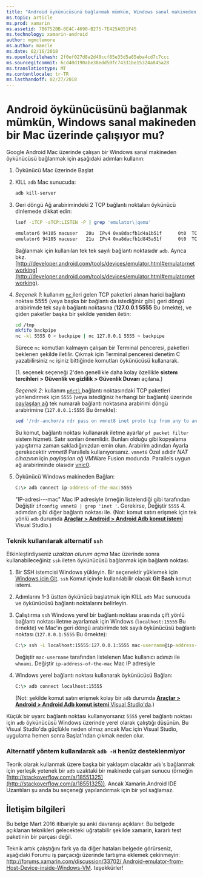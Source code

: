 ```yaml
---
title: "Android öykünücüsünü bağlanmak mümkün, Windows sanal makineden bir Mac üzerinde çalışıyor mu?"
ms.topic: article
ms.prod: xamarin
ms.assetid: 7B6752BB-8E4C-4690-B275-7E425A051F45
ms.technology: xamarin-android
author: mgmclemore
ms.author: mamcle
ms.date: 02/16/2018
ms.openlocfilehash: 2f0ef027d8a2d40ccf85e35d5a85eba4cd7c7ccc
ms.sourcegitcommit: 6cd40d190abe38edd50fc74331be15324a845a28
ms.translationtype: MT
ms.contentlocale: tr-TR
ms.lasthandoff: 02/27/2018
---
```

# <a name="is-it-possible-to-connect-to-android-emulators-running-on-a-mac-from-a-windows-vm"></a>Android öykünücüsünü bağlanmak mümkün, Windows sanal makineden bir Mac üzerinde çalışıyor mu?

Google Android Mac üzerinde çalışan bir Windows sanal makineden öykünücüsü bağlanmak için aşağıdaki adımları kullanın:

1.  Öykünücü Mac üzerinde Başlat

2.  KILL `adb` Mac sunucuda:

    ```bash
    adb kill-server
    ```

3.  Geri döngü Ağ arabirimindeki 2 TCP bağlantı noktaları öykünücü dinlemede dikkat edin:

    ```bash
    lsof -iTCP -sTCP:LISTEN -P | grep 'emulator\|qemu'

    emulator6 94105 macuser   20u  IPv4 0xa8dacfb1d4a1b51f      0t0  TCP localhost:5555 (LISTEN)
    emulator6 94105 macuser   21u  IPv4 0xa8dacfb1d845a51f      0t0  TCP localhost:5554 (LISTEN)
    ```

    Bağlanmak için kullanılan tek tek sayılı bağlantı noktasıdır `adb`. Ayrıca bkz. [http://developer.android.com/tools/devices/emulator.html#emulatornetworking](http://developer.android.com/tools/devices/emulator.html#emulatornetworking).

4.  _Seçenek 1_: kullanım [ `nc` ](https://developer.apple.com/library/mac/documentation/Darwin/Reference/ManPages/man1/nc.1.html) ileri gelen TCP paketleri alınan harici bağlantı noktası 5555 (veya başka bir bağlantı da istediğiniz gibi) geri döngü arabirimde tek sayılı bağlantı noktasına (**127.0.0.1 5555** Bu örnekte), ve giden paketler başka bir şekilde yeniden iletin:

    ```bash
    cd /tmp
    mkfifo backpipe
    nc -kl 5555 0 < backpipe | nc 127.0.0.1 5555 > backpipe
    ```

    Sürece `nc` komutları kalmayın çalışan bir Terminal penceresi, paketleri beklenen şekilde iletilir. Çıkmak için Terminal penceresi denetim C yazabilirsiniz `nc` işiniz bittiğinde komutları öykünücüsü kullanarak.

    (1. seçenek seçeneği 2'den genellikle daha kolay özellikle **sistem tercihleri > Güvenlik ve gizlilik > Güvenlik Duvarı** açılana.) 

    _Seçenek 2_: kullanım [ `pfctl` ](https://developer.apple.com/library/mac/documentation/Darwin/Reference/ManPages/man8/pfctl.8.html) bağlantı noktasındaki TCP paketleri yönlendirmek için `5555` (veya istediğiniz herhangi bir bağlantı) üzerinde [paylaşılan ağ](http://kb.parallels.com/en/4948) tek numaralı bağlantı noktasına arabirimi döngü arabirimine (`127.0.0.1:5555` Bu örnekte):

    ```bash
    sed '/rdr-anchor/a rdr pass on vmnet8 inet proto tcp from any to any port 5555 -> 127.0.0.1 port 5555' /etc/pf.conf | sudo pfctl -ef -
    ```

    Bu komut, bağlantı noktası kullanarak iletme ayarlar `pf packet filter` sistem hizmeti. Satır sonları önemlidir. Bunları olduğu gibi kopyalama yapıştırma zaman sakladığınızdan emin olun. Arabirim adından Ayarla gerekecektir *vmnet8* Parallels kullanıyorsanız. `vmnet8` Özel adıdır *NAT cihazının* için *paylaşılan ağ* VMWare Fusion modunda. Parallels uygun ağ arabiriminde olasıdır [vnic0](http://download.parallels.com/doc/psbm/en/Parallels_Server_Bare_Metal_Users_Guide/29258.htm).

5.  Öykünücü Windows makineden Bağlan:

    ```cmd
    C:\> adb connect ip-address-of-the-mac:5555
    ```

    "IP-adresi---mac" Mac IP adresiyle örneğin listelendiği gibi tarafından Değiştir `ifconfig vmnet8 | grep 'inet '`. Gerekirse, Değiştir `5555` 4. adımdan gibi diğer bağlantı noktası ile\. (Not: komut satırı erişmek için tek yönlü `adb` durumda [ **Araçlar > Android > Android Adb komut istemi** ](~/cross-platform/troubleshooting/questions/version-logs.md#adb-logcat) Visual Studio.)

### <a name="alternate-technique-using-ssh"></a>Teknik kullanılarak alternatif `ssh`

Etkinleştirdiyseniz _uzaktan oturum açma_ Mac üzerinde sonra kullanabileceğiniz `ssh` ileten öykünücüsü bağlanmak için bağlantı noktası.

1.  Bir SSH istemcisi Windows yükleyin. Bir seçenektir yüklemek için [Windows için Git](https://git-for-windows.github.io/). `ssh` Komut içinde kullanılabilir olacak **Git Bash** komut istemi.

2.  Adımlarını 1-3 üstten öykünücü başlatmak için KILL `adb` Mac sunucuda ve öykünücüsü bağlantı noktalarını belirleyin.

3.  Çalıştırma `ssh` Windows yerel bir bağlantı noktası arasında çift yönlü bağlantı noktası iletme ayarlamak için Windows (`localhost:15555` Bu örnekte) ve Mac'ın geri döngü arabirimde tek sayılı öykünücüsü bağlantı noktası (`127.0.0.1:5555` Bu örnekte):

    ```cmd 
    C:\> ssh -L localhost:15555:127.0.0.1:5555 mac-username@ip-address-of-the-mac
    ```

    Değiştir `mac-username` tarafından listelenen Mac kullanıcı adınızı ile `whoami`. Değiştir `ip-address-of-the-mac` Mac IP adresiyle

4.  Windows yerel bağlantı noktası kullanarak öykünücüsü Bağlan:

    ```cmd
    C:\> adb connect localhost:15555
    ```

    (Not: şekilde komut satırı erişmek kolay bir `adb` durumda [ **Araçlar > Android > Android Adb komut istemi** Visual Studio'da](~/cross-platform/troubleshooting/questions/version-logs.md#adb-logcat).)

Küçük bir uyarı: bağlantı noktası kullanıyorsanız `5555` yerel bağlantı noktası için `adb` öykünücüsü Windows üzerinde yerel olarak çalıştığı düşünün. Bu Visual Studio'da güçlükle neden olmaz ancak Mac için Visual Studio, uygulama hemen sonra Başlat'ndan çıkmak neden olur.

### <a name="alternate-technique-using-adb--h-is-not-yet-supported"></a>Alternatif yöntem kullanılarak `adb -H` henüz desteklenmiyor

Teorik olarak kullanmak üzere başka bir yaklaşım olacaktır `adb`'s bağlanmak için yerleşik yetenek bir `adb` uzaktaki bir makinede çalışan sunucu (örneğin [http://stackoverflow.com/a/18551325](http://stackoverflow.com/a/18551325)).
Ancak Xamarin.Android IDE Uzantıları şu anda bu seçeneği yapılandırmak için bir yol sağlamaz.

## <a name="contact-information"></a>İletişim bilgileri

Bu belge Mart 2016 itibariyle şu anki davranışı açıklanır. Bu belgede açıklanan teknikleri gelecekteki uğratabilir şekilde xamarin, kararlı test paketinin bir parçası değil.

Teknik artık çalıştığını fark ya da diğer hataları belgede görürseniz, aşağıdaki Forumu iş parçacığı üzerinde tartışma eklemek çekinmeyin: [http://forums.xamarin.com/discussion/33702/ Android-emulator-from-Host-Device-inside-Windows-VM](http://forums.xamarin.com/discussion/33702/android-emulator-from-host-device-inside-windows-vm).
teşekkürler!


